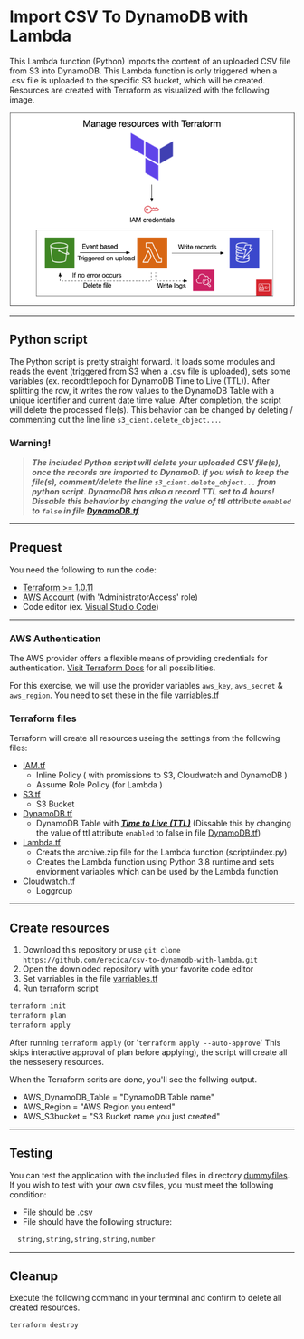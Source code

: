 # Import CSV To DynamoDB with Lambda


This Lambda function (Python) imports the content of an uploaded CSV file from S3 into DynamoDB. This Lambda function is only triggered when a .csv file is uploaded to the specific S3 bucket, which will be created. Resources are created with Terraform as visualized with the following image.

<p align="center">
  <img alt="Infrastructure" src="assets/infrastructure.png">
</p>

---

## Python script
The Python script is pretty straight forward. It loads some modules and reads the event (triggered from S3 when a .csv file is uploaded), sets some variables (ex. recordttlepoch for DynamoDB Time to Live (TTL)). After splitting the row, it writes the row values to the DynamoDB Table with a unique identifier and current date time value. After completion, the script will delete the processed file(s). This behavior can be changed by deleting / commenting out the line line ```s3_cient.delete_object...```. 

### Warning!
>***The included Python script will delete your uploaded CSV file(s), once the records are imported to DynamoD. If you wish to keep the file(s), comment/delete the line ```s3_cient.delete_object...``` from python script. 
DynamoDB has also a record TTL set to 4 hours! Dissable this behavior by changing the value of ttl attribute `enabled` to ```false``` in file [DynamoDB.tf](DynamoDB.tf)***

---

## Prequest

You need the following to run the code:

- [Terraform >= 1.0.11](https://www.terraform.io/downloads.html)
- [AWS Account](https://aws.amazon.com) (with  'AdministratorAccess' role)
- Code editor (ex. [Visual Studio Code](https://code.visualstudio.com/download))

---
### AWS Authentication 
The AWS provider offers a flexible means of providing credentials for authentication. [Visit Terraform Docs](https://registry.terraform.io/providers/hashicorp/aws/latest/docs#authentication) for all possibilities.

For this exercise, we will use the provider variables `aws_key`, `aws_secret` & `aws_region`. You need to set these in the file [varriables.tf](varriables.tf)  

### Terraform files
Terraform will create all resources useing the settings from the following files:

- [IAM.tf](IAM.tf)
  - Inline Policy ( with promissions to S3, Cloudwatch and DynamoDB )
  - Assume Role Policy (for Lambda )
- [S3.tf](S3.tf) 
  - S3 Bucket
- [DynamoDB.tf](DynamoDB.tf)
  - DynamoDB Table with ***[Time to Live (TTL)](https://docs.aws.amazon.com/amazondynamodb/latest/developerguide/TTL.html)*** (Dissable this by changing the value of ttl attribute `enabled` to false in file [DynamoDB.tf](DynamoDB.tf))
- [Lambda.tf](Lambda.tf)
  - Creats the archive.zip file for the Lambda function (script/index.py)
  - Creates the Lambda function using Python 3.8 runtime and sets enviorment variables which can be used by the Lambda function
- [Cloudwatch.tf](Cloudwatch.tf)
  - Loggroup

---

## Create resources
1. Download this repository or use ```git clone https://github.com/erecica/csv-to-dynamodb-with-lambda.git```  
2. Open the downloded repository with your favorite code editor
2. Set varriables in the file [varriables.tf](varriables.tf)
3. Run terraform script
```sh
terraform init
terraform plan
terraform apply
```

After running `terraform apply` (or '`terraform apply --auto-approve`' This skips interactive approval of plan before applying), the script will create all the nessesery resources.

When the Terraform scrits are done, you'll see the follwing output.
+ AWS_DynamoDB_Table = "DynamoDB Table name"
+ AWS_Region         = "AWS Region you enterd"
+ AWS_S3bucket       = "S3 Bucket name you just created" 

---

## Testing

You can test the application with the included files in directory [dummyfiles](dummyfiles/).
If you wish to test with your own csv files, you must meet the following condition:
  - File should be .csv
  - File should have the following structure:
  ```sh 
    string,string,string,string,number
  ```

---

## Cleanup
Execute the following command in your terminal and confirm to delete all created resources.
```sh
terraform destroy
```